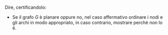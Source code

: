  Dire, certificandolo: 
 - Se il grafo $G$ è planare oppure no, nel caso affermativo ordinare i nodi e gli archi in modo appropriato, in caso contrario, mostrare perchè non lo è. 

